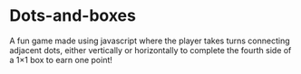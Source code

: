 # Dots-and-boxes
A fun game made using javascript where the player takes turns connecting adjacent dots, either vertically or horizontally to complete the fourth side of a 1×1 box to earn one point!
